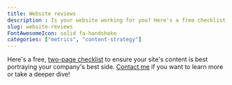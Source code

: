 ```yaml
---
title: Website reviews
description : Is your website working for you? Here's a free checklist to help you find out.
slug: website-reviews
FontAwesomeIcon: solid fa-handshake
categories: ["metrics", "content-strategy"]
---
```


Here's a free, [two-page checklist](/assets/pdfs/website-review-checklist.pdf) to ensure your site's content is best portraying your company's best side. [Contact me](/contact/) if you want to learn more or take a deeper dive!
